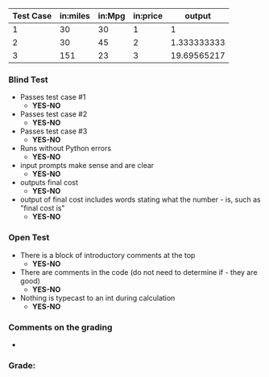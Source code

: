 | Test Case	| in:miles	|in:Mpg	|in:price|	output|
|-----------|-----------|-------|--------|--------
| 1	        | 30	    |30	    |1	     | 1 |
| 2	        | 30	    |45	    |2	     | 1.333333333|
| 3	        | 151	    |23	    |3	     | 19.69565217|

### Blind Test
- Passes test case #1
    - **YES-NO**
- Passes test case #2
    - **YES-NO**
- Passes test case #3
    - **YES-NO**
- Runs without Python errors
    - **YES-NO**
- input prompts make sense and are clear
    - **YES-NO**
- outputs final cost
    - **YES-NO**
- output of final cost includes words stating what the 
number - is, such as "final cost is"
    - **YES-NO**
### Open Test
- There is a block of introductory comments at the top
    - **YES-NO**
- There are comments in the code (do not need to determine if - they are good)
    - **YES-NO**
- Nothing is typecast to an int during calculation 
    - **YES-NO**
### Comments on the grading
- 
### Grade: 
